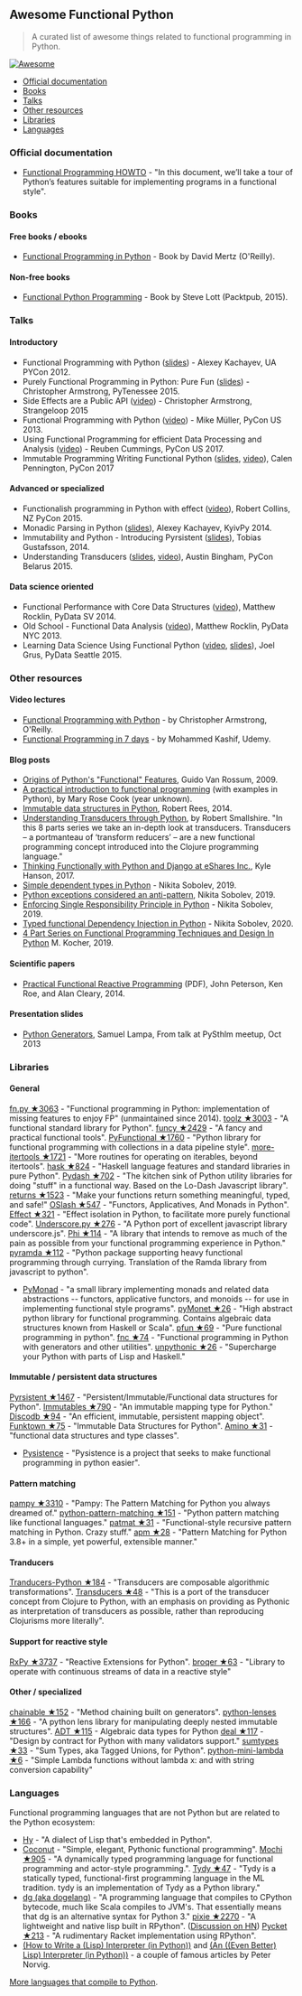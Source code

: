 ## Awesome Functional Python

> A curated list of awesome things related to functional programming in Python.

[![Awesome](https://awesome.re/badge.svg)](https://awesome.re)


- [Official documentation](#official-documentation)
- [Books](#books)
- [Talks](#talks)
- [Other resources](#other-resources)
- [Libraries](#libraries)
- [Languages](#languages)


### Official documentation

- [Functional Programming HOWTO](https://docs.python.org/3/howto/functional.html) - "In this document, we’ll take a tour of Python’s features suitable for implementing programs in a functional style".


### Books

#### Free books / ebooks

- [Functional Programming in Python](http://www.oreilly.com/programming/free/files/functional-programming-python.pdf) - Book by David Mertz (O'Reilly).

#### Non-free books

- [Functional Python Programming](https://www.packtpub.com/application-development/functional-python-programming) - Book by Steve Lott (Packtpub, 2015).

### Talks

#### Introductory

- Functional Programming with Python ([slides](http://kachayev.github.io/talks/uapycon2012/)) - Alexey Kachayev, UA PYCon 2012.
- Purely Functional Programming in Python: Pure Fun ([slides](https://speakerdeck.com/radix/purely-functional-programming-in-python-pure-fun)) - Christopher Armstrong, PyTenessee 2015.
- Side Effects are a Public API ([video](https://www.youtube.com/watch?v=D37dc9EoFus)) - Christopher Armstrong, Strangeloop 2015
- Functional Programming with Python ([video](https://www.youtube.com/watch?v=Ta1bAMOMFOI)) - Mike Müller, PyCon US 2013.
- Using Functional Programming for efficient Data Processing and Analysis ([video](https://www.youtube.com/watch?v=9kDUTJahXBM)) - Reuben Cummings, PyCon US 2017.
- Immutable Programming Writing Functional Python ([slides](https://speakerdeck.com/pycon2017/calen-pennington-immutable-programming-writing-functional-python), [video](https://www.youtube.com/watch?v=_OLEVvjrIj8)), Calen Pennington, PyCon 2017

#### Advanced or specialized

- Functionalish programming in Python with effect ([video](https://www.youtube.com/watch?v=fM5d_2BS6FY)), Robert Collins, NZ PyCon 2015.
- Monadic Parsing in Python ([slides](https://speakerdeck.com/kachayev/monadic-parsing-in-python)), Alexey Kachayev, KyivPy 2014.
- Immutability and Python - Introducing Pyrsistent ([slides](http://slides.com/tobiasgustafsson/immutability-and-python)), Tobias Gustafsson, 2014.
- Understanding Transducers ([slides](http://www.slideshare.net/alinadolgikh/austin-bingham-transducers-in-python), [video](https://www.youtube.com/watch?v=z_cmmbRQXh4)), Austin Bingham, PyCon Belarus 2015.

#### Data science oriented

- Functional Performance with Core Data Structures ([video](https://www.youtube.com/watch?v=PpBK4zIaFLE)), Matthew Rocklin, PyData SV 2014.
- Old School - Functional Data Analysis ([video](https://vimeo.com/80096814)), Matthew Rocklin, PyData NYC 2013.
- Learning Data Science Using Functional Python ([video](https://www.youtube.com/watch?v=ThS4juptJjQ), [slides](https://docs.google.com/presentation/d/1eI60SL3UxtWfr9ktrv48-pcIkk4S7JiDmeXGCyyGhCs)), Joel Grus, PyData Seattle 2015.

### Other resources

#### Video lectures

- [Functional Programming with Python](http://shop.oreilly.com/product/0636920042778.do) - by Christopher Armstrong, O'Reilly.
- [Functional Programming in 7 days](https://www.udemy.com/functional-programming-in-7-days/) - by Mohammed Kashif, Udemy.

#### Blog posts

- [Origins of Python's "Functional" Features](http://python-history.blogspot.fr/2009/04/origins-of-pythons-functional-features.html), Guido Van Rossum, 2009.
- [A practical introduction to functional programming](https://maryrosecook.com/blog/post/a-practical-introduction-to-functional-programming) (with examples in Python), by Mary Rose Cook (year unknown).
- [Immutable data structures in Python](https://www.theguardian.com/info/developer-blog/2014/oct/21/immutable-data-structures-in-python), Robert Rees, 2014.
- [Understanding Transducers through Python](http://sixty-north.com/blog/series/understanding-transducers-through-python), by Robert Smallshire. "In this 8 parts series we take an in-depth look at transducers. Transducers – a portmanteau of ‘transform reducers’ – are a new functional programming concept introduced into the Clojure programming language."
- [Thinking Functionally with Python and Django at eShares Inc.](https://medium.com/@hansonkd/thinking-functionally-with-python-and-django-4127e3ace6e9#.own6sie8s), Kyle Hanson, 2017.
- [Simple dependent types in Python](https://sobolevn.me/2019/01/simple-dependent-types-in-python) - Nikita Sobolev, 2019.
- [Python exceptions considered an anti-pattern](https://sobolevn.me/2019/02/python-exceptions-considered-an-antipattern), Nikita Sobolev, 2019.
- [Enforcing Single Responsibility Principle in Python](https://sobolevn.me/2019/03/enforcing-srp) - Nikita Sobolev, 2019.
- [Typed functional Dependency Injection in Python](https://sobolevn.me/2020/02/typed-functional-dependency-injection) - Nikita Sobolev, 2020.
- [4 Part Series on Functional Programming Techniques and Design In Python](https://mpkocher.github.io/2019/03/01/Functional-Programming-Techniques-In-Python-Series/) M. Kocher, 2019.

#### Scientific papers

- [Practical Functional Reactive Programming](http://www.cs.jhu.edu/~roe/padl2014.pdf) (PDF), John Peterson, Ken Roe, and Alan Cleary, 2014.

#### Presentation slides

- [Python Generators](https://www.slideshare.net/SamuelLampa/py-sthlmmeetup15-pythongenerators), Samuel Lampa, From talk at PySthlm meetup, Oct 2013


### Libraries

#### General

[fn.py ★3063](https://github.com/kachayev/fn.py) - "Functional programming in Python: implementation of missing features to enjoy FP" (unmaintained since 2014).
[toolz ★3003](https://github.com/pytoolz/toolz) - "A functional standard library for Python".
[funcy ★2429](https://github.com/suor/funcy) - "A fancy and practical functional tools".
[PyFunctional ★1760](https://github.com/EntilZha/PyFunctional) - "Python library for functional programming with collections in a data pipeline style".
[more-itertools ★1721](https://github.com/erikrose/more-itertools) - "More routines for operating on iterables, beyond itertools".
[hask ★824](https://github.com/billpmurphy/hask) - "Haskell language features and standard libraries in pure Python".
[Pydash ★702](https://github.com/dgilland/pydash) - "The kitchen sink of Python utility libraries for doing "stuff" in a functional way. Based on the Lo-Dash Javascript library".
[returns ★1523](https://github.com/dry-python/returns) - "Make your functions return something meaningful, typed, and safe!"
[OSlash ★547](https://github.com/dbrattli/oslash) - "Functors, Applicatives, And Monads in Python".
[Effect ★321](https://github.com/python-effect/effect) - "Effect isolation in Python, to facilitate more purely functional code".
[Underscore.py ★276](https://github.com/serkanyersen/underscore.py) - "A Python port of excellent javascript library underscore.js".
[Phi ★114](https://github.com/cgarciae/phi) - "A library that intends to remove as much of the pain as possible from your functional programming experience in Python."
[pyramda ★112](https://github.com/jackfirth/pyramda) - "Python package supporting heavy functional programming through currying. Translation of the Ramda library from javascript to python".
- [PyMonad](https://bitbucket.org/jason_delaat/pymonad) - "a small library implementing monads and related data abstractions -- functors, applicative functors, and monoids -- for use in implementing functional style programs".
[pyMonet ★26](https://github.com/przemyslawjanpietrzak/pyMonet) - "High abstract python library for functional programming. Contains algebraic data structures known from Haskell or Scala".
[pfun ★69](https://github.com/suned/pfun) - "Pure functional programming in python".
[fnc ★74](https://github.com/dgilland/fnc) - "Functional programming in Python with generators and other utilities".
[unpythonic ★26](https://github.com/Technologicat/unpythonic) - "Supercharge your Python with parts of Lisp and Haskell."

#### Immutable / persistent data structures

[Pyrsistent ★1467](https://github.com/tobgu/pyrsistent) - "Persistent/Immutable/Functional data structures for Python".
[Immutables ★790](https://github.com/MagicStack/immutables) - "An immutable mapping type for Python."
[Discodb ★94](https://github.com/discoproject/discodb) - "An efficient, immutable, persistent mapping object".
[Funktown ★75](https://github.com/zhemao/funktown) - "Immutable Data Structures for Python".
[Amino ★31](https://github.com/tek/amino) - "functional data structures and type classes".
- [Pysistence](https://pythonhosted.org/pysistence/) - "Pysistence is a project that seeks to make functional programming in python easier".

#### Pattern matching

[pampy ★3310](https://github.com/santinic/pampy) - "Pampy: The Pattern Matching for Python you always dreamed of."
[python-pattern-matching ★151](https://github.com/grantjenks/python-pattern-matching) - "Python pattern matching like functional languages."
[patmat ★31](https://github.com/admk/patmat) - "Functional-style recursive pattern matching in Python. Crazy stuff."
[apm ★28](https://github.com/scravy/awesome-pattern-matching) - "Pattern Matching for Python 3.8+ in a simple, yet powerful, extensible manner."

#### Tranducers

[Tranducers-Python ★184](https://github.com/cognitect-labs/transducers-python) - "Transducers are composable algorithmic transformations".
[Transducers ★48](https://github.com/sixty-north/python-transducers) - "This is a port of the transducer concept from Clojure to Python, with an emphasis on providing as Pythonic as interpretation of transducers as possible, rather than reproducing Clojurisms more literally".

#### Support for reactive style

[RxPy ★3737](https://github.com/ReactiveX/RxPY) - "Reactive Extensions for Python".
[broqer ★63](https://github.com/semiversus/python-broqer) - "Library to operate with continuous streams of data in a reactive style"

#### Other / specialized

[chainable ★152](https://github.com/olirice/chainable) - "Method chaining built on generators".
[python-lenses ★166](https://github.com/ingolemo/python-lenses) - "A python lens library for manipulating deeply nested immutable structures".
[ADT ★115](https://github.com/jspahrsummers/adt) - Algebraic data types for Python
[deal ★117](https://github.com/orsinium/deal) - "Design by contract for Python with many validators support."
[sumtypes ★33](https://github.com/radix/sumtypes) - "Sum Types, aka Tagged Unions, for Python".
[python-mini-lambda ★6](https://github.com/smarie/python-mini-lambda) - "Simple Lambda functions without lambda x: and with string conversion capability"

### Languages

Functional programming languages that are not Python but are related to the Python ecosystem:

- [Hy](http://hylang.org/) - "A dialect of Lisp that's embedded in Python".
- [Coconut](http://coconut-lang.org/) - "Simple, elegant, Pythonic functional programming".
[Mochi ★905](https://github.com/i2y/mochi) - "A dynamically typed programming language for functional programming and actor-style programming.".
[Tydy ★47](https://github.com/cyrus-/tydy) - "Tydy is a statically typed, functional-first programming language in the ML tradition. tydy is an implementation of Tydy as a Python library."
- [dg (aka dogelang)](https://pyos.github.io/dg/) - "A programming language that compiles to CPython bytecode, much like Scala compiles to JVM's. That essentially means that dg is an alternative syntax for Python 3."
[pixie ★2270](https://github.com/pixie-lang/pixie) - "A lightweight and native lisp built in RPython". ([Discussion on HN](https://news.ycombinator.com/item?id=13420092))
[Pycket ★213](https://github.com/pycket/pycket) - "A rudimentary Racket implementation using RPython".
- [(How to Write a (Lisp) Interpreter (in Python))](http://norvig.com/lispy.html) and [(An ((Even Better) Lisp) Interpreter (in Python))](http://norvig.com/lispy2.html) - a couple of famous articles by Peter Norvig.

[More languages that compile to Python](https://github.com/vindarel/languages-that-compile-to-python).
